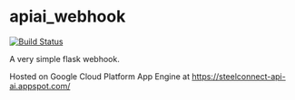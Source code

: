 # apiai_webhook
[![Build Status](https://travis-ci.com/finnhartshorn/apiai_webhook.svg?token=n8h3qqFcVcWaMV7ck3Aq&branch=master)](https://travis-ci.com/finnhartshorn/apiai_webhook)

A very simple flask webhook.

Hosted on Google Cloud Platform App Engine at https://steelconnect-api-ai.appspot.com/
